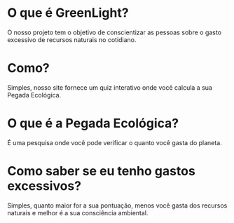 # O que é GreenLight?
O nosso projeto tem o objetivo de conscientizar as pessoas sobre o gasto excessivo de recursos naturais no cotidiano. 

# Como?
Simples, nosso site fornece um quiz interativo onde você calcula a sua Pegada Ecológica.

# O que é a Pegada Ecológica?
É uma pesquisa onde você pode verificar o quanto você gasta do planeta.

# Como saber se eu tenho gastos excessivos?
Simples, quanto maior for a sua pontuação, menos você gasta dos recursos naturais e melhor é a sua consciência ambiental.
